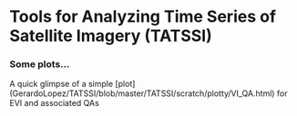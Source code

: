 # Tools for Analyzing Time Series of Satellite Imagery (TATSSI)

### Some plots...
A quick glimpse of a simple [plot] (GerardoLopez/TATSSI/blob/master/TATSSI/scratch/plotty/VI_QA.html) for EVI and associated QAs 
